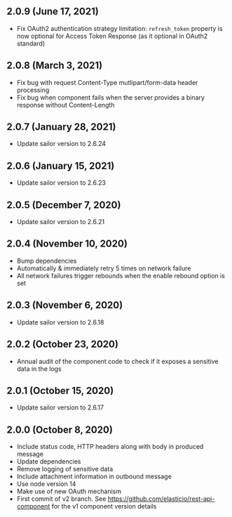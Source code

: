 ## 2.0.9 (June 17, 2021)

* Fix OAuth2 authentication strategy limitation: `refresh_token` property is now optional for Access Token Response (as it optional in OAuth2 standard)

## 2.0.8 (March 3, 2021)

* Fix bug with request Content-Type mutlipart/form-data header processing
* Fix bug when component fails when the server provides a binary response without Content-Length

## 2.0.7 (January 28, 2021)

* Update sailor version to 2.6.24

## 2.0.6 (January 15, 2021)

* Update sailor version to 2.6.23

## 2.0.5 (December 7, 2020)

* Update sailor version to 2.6.21

## 2.0.4 (November 10, 2020)

* Bump dependencies
* Automatically & immediately retry 5 times on network failure
* All network failures trigger rebounds when the enable rebound option is set

## 2.0.3 (November 6, 2020)

* Update sailor version to 2.6.18

## 2.0.2 (October 23, 2020)

* Annual audit of the component code to check if it exposes a sensitive data in the logs

## 2.0.1 (October 15, 2020)

* Update sailor version to 2.6.17

## 2.0.0 (October 8, 2020)

* Include status code, HTTP headers along with body in produced message
* Update dependencies
* Remove logging of sensitive data
* Include attachment information in outbound message
* Use node version 14
* Make use of new OAuth mechanism
* First commit of v2 branch. See https://github.com/elasticio/rest-api-component for the v1 component version details
